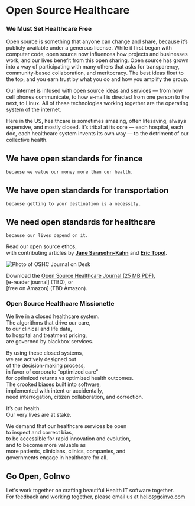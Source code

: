 # Open Source Healthcare



### We Must Set Healthcare Free

Open source is something that anyone can change and share, because it’s publicly available under a generous license. While it first began with computer code, open source now influences how projects and businesses work, and our lives benefit from this open sharing. Open source has grown into a way of participating with many others that asks for transparency, community-based collaboration, and meritocracy. The best ideas float to the top, and you earn trust by what you do and how you amplify the group.

Our internet is infused with open source ideas and services — from
how cell phones communicate, to how e-mail is directed from one person to the next, to Linux. All of these technologies working together are the operating system of the internet.

Here in the US, healthcare is sometimes amazing, often lifesaving, always expensive, and mostly closed. It’s tribal at its core — each hospital, each doc, each healthcare system invents its own way — to the detriment of our collective health.


## We have open standards for finance
```because we value our money more than our health.```
## We have open standards for transportation
```because getting to your destination is a necessity.```
## We need open standards for healthcare
```because our lives depend on it.```


Read our open source ethos,  
with contributing articles by [**Jane Sarasohn-Kahn**](https://www.healthpopuli.com/2018/10/11/open-source-health-care-will-liberate-patients/) and [**Eric Topol**](https://twitter.com/EricTopol).

![Photo of OSHC Journal on Desk](/img/oshc_journal_desk_sm.jpg)

Download the [Open Source Healthcare Journal (25 MB PDF)](https://www.dropbox.com/s/ozixx5mmki3xcvi/opensourcehealthcare_journal.pdf?dl=0),  
[e-reader journal] (TBD), or  
[free on Amazon] (TBD Amazon).




### Open Source Healthcare Missionette

We live in a closed healthcare system.  
The algorithms that drive our care,  
to our clinical and life data,  
to hospital and treatment pricing,  
are governed by blackbox services.  

By using these closed systems,  
we are actively designed out   
of the decision-making process,    
in favor of corporate “optimized care”   
for optimized returns vs optimized health outcomes.  
The crooked biases built into software,  
implemented with intent or accidentally,  
need interrogation, citizen collaboration, and correction.  

It’s our health.  
Our very lives are at stake.  

We demand that our healthcare services be open  
to inspect and correct bias,  
to be accessible for rapid innovation and evolution,  
and to become more valuable as  
more patients, clinicians, clinics, companies, and  
governments engage in healthcare for all.  

## Go Open, GoInvo

Let's work together on crafting beautiful Health IT software together.  
For feedback and working together, please email us at [hello@goinvo.com](mailto:hello@goinvo.com)
